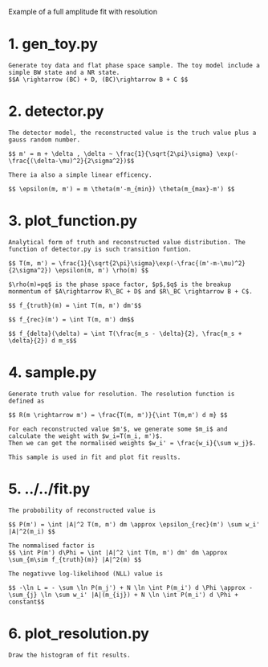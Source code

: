 Example of a full amplitude fit with resolution

# 1. gen_toy.py

    Generate toy data and flat phase space sample. The toy model include a simple BW state and a NR state.
    $$A \rightarrow (BC) + D, (BC)\rightarrow B + C $$

# 2. detector.py

    The detector model, the reconstructed value is the truch value plus a gauss random number.

    $$ m' = m + \delta , \delta ~ \frac{1}{\sqrt{2\pi}\sigma} \exp(-\frac{(\delta-\mu)^2}{2\sigma^2})$$

    There ia also a simple linear efficency.

    $$ \epsilon(m, m') = m \theta(m'-m_{min}) \theta(m_{max}-m') $$

# 3. plot_function.py

    Analytical form of truth and reconstructed value distribution. The function of detector.py is such transition funtion.

    $$ T(m, m') = \frac{1}{\sqrt{2\pi}\sigma}\exp(-\frac{(m'-m-\mu)^2}{2\sigma^2}) \epsilon(m, m') \rho(m) $$

    $\rho(m)=pq$ is the phase space factor, $p$,$q$ is the breakup monmentum of $A\rightarrow R\_BC + D$ and $R\_BC \rightarrow B + C$.

    $$ f_{truth}(m) = \int T(m, m') dm'$$

    $$ f_{rec}(m') = \int T(m, m') dm$$

    $$ f_{delta}(\delta) = \int T(\frac{m_s - \delta}{2}, \frac{m_s + \delta}{2}) d m_s$$

# 4. sample.py

    Generate truth value for resolution. The resolution function is defined as

    $$ R(m \rightarrow m') = \frac{T(m, m')}{\int T(m,m') d m} $$

    For each reconstructed value $m'$, we generate some $m_i$ and calculate the weight with $w_i=T(m_i, m')$.
    Then we can get the normalised weights $w_i' = \frac{w_i}{\sum w_j}$.

    This sample is used in fit and plot fit reuslts.

# 5. ../../fit.py

    The probobility of reconstructed value is

    $$ P(m') = \int |A|^2 T(m, m') dm \approx \epsilon_{rec}(m') \sum w_i' |A|^2(m_i) $$

    The nommalised factor is
    $$ \int P(m') d\Phi = \int |A|^2 \int T(m, m') dm' dm \approx \sum_{m\sim f_{truth}(m)} |A|^2(m) $$

    The negativve log-likelihood (NLL) value is

    $$ -\ln L = - \sum \ln P(m_j') + N \ln \int P(m_i') d \Phi \approx - \sum_{j} \ln \sum w_i' |A|(m_{ij}) + N \ln \int P(m_i') d \Phi + constant$$

# 6. plot_resolution.py

    Draw the histogram of fit results.
